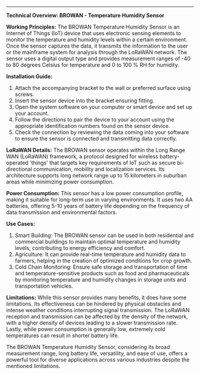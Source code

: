 --------------
**Technical Overview: BROWAN - Temperature Humidity Sensor**

**Working Principles:**
The BROWAN Temperature Humidity Sensor is an Internet of Things (IoT) device that uses electronic sensing elements to monitor the temperature and humidity levels within a certain environment. Once the sensor captures the data, it transmits the information to the user or the mainframe system for analysis through the LoRaWAN network. The sensor uses a digital output type and provides measurement ranges of -40 to 80 degrees Celsius for temperature and 0 to 100 % RH for humidity.

**Installation Guide:**
1. Attach the accompanying bracket to the wall or preferred surface using screws.
2. Insert the sensor device into the bracket ensuring fitting.
3. Open the system software on your computer or smart device and set up your account.
4. Follow the directions to pair the device to your account using the appropriate identification numbers found on the sensor device.
5. Check the connection by reviewing the data coming into your software to ensure the sensor is connected and transmitting data correctly.

**LoRaWAN Details:**
The BROWAN sensor operates within the Long Range WAN (LoRaWAN) framework, a protocol designed for wireless battery-operated 'things' that targets key requirements of IoT such as secure bi-directional communication, mobility and localization services. Its architecture supports long network range up to 15 kilometers in suburban areas while minimizing power consumption.

**Power Consumption:**
This sensor has a low power consumption profile, making it suitable for long-term use in varying environments. It uses two AA batteries, offering 5-10 years of battery life depending on the frequency of data transmission and environmental factors.

**Use Cases:**
1. Smart Building: The BROWAN sensor can be used in both residential and commercial buildings to maintain optimal temperature and humidity levels, contributing to energy efficiency and comfort.
2. Agriculture: It can provide real-time temperature and humidity data to farmers, helping in the creation of optimized conditions for crop growth.
3. Cold Chain Monitoring: Ensure safe storage and transportation of time and temperature-sensitive products such as food and pharmaceuticals by monitoring temperature and humidity changes in storage units and transportation vehicles.

**Limitations:**
While this sensor provides many benefits, it does have some limitations. Its effectiveness can be hindered by physical obstacles and intense weather conditions interrupting signal transmission. The LoRaWAN reception and transmission can be affected by the density of the network, with a higher density of devices leading to a slower transmission rate. Lastly, while power consumption is generally low, extremely cold temperatures can result in shorter battery life.

The BROWAN Temperature Humidity Sensor, considering its broad measurement range, long battery life, versatility, and ease of use, offers a powerful tool for diverse applications across various industries despite the mentioned limitations.